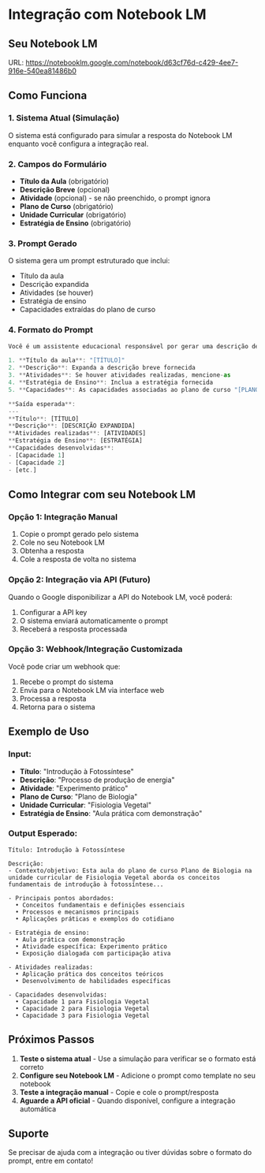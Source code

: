 # Integração com Notebook LM

## Seu Notebook LM
URL: https://notebooklm.google.com/notebook/d63cf76d-c429-4ee7-916e-540ea81486b0

## Como Funciona

### 1. **Sistema Atual (Simulação)**
O sistema está configurado para simular a resposta do Notebook LM enquanto você configura a integração real.

### 2. **Campos do Formulário**
- **Título da Aula** (obrigatório)
- **Descrição Breve** (opcional)
- **Atividade** (opcional) - se não preenchido, o prompt ignora
- **Plano de Curso** (obrigatório)
- **Unidade Curricular** (obrigatório)
- **Estratégia de Ensino** (obrigatório)

### 3. **Prompt Gerado**
O sistema gera um prompt estruturado que inclui:
- Título da aula
- Descrição expandida
- Atividades (se houver)
- Estratégia de ensino
- Capacidades extraídas do plano de curso

### 4. **Formato do Prompt**
```ts
Você é um assistente educacional responsável por gerar uma descrição de aula com base nas informações fornecidas.

1. **Título da aula**: "[TÍTULO]"
2. **Descrição**: Expanda a descrição breve fornecida
3. **Atividades**: Se houver atividades realizadas, mencione-as
4. **Estratégia de Ensino**: Inclua a estratégia fornecida
5. **Capacidades**: As capacidades associadas ao plano de curso "[PLANO]" e unidade curricular "[UC]"

**Saída esperada**:
---
**Título**: [TÍTULO]
**Descrição**: [DESCRIÇÃO EXPANDIDA]
**Atividades realizadas**: [ATIVIDADES]
**Estratégia de Ensino**: [ESTRATÉGIA]
**Capacidades desenvolvidas**:
- [Capacidade 1]
- [Capacidade 2]
- [etc.]
```

## Como Integrar com seu Notebook LM

### Opção 1: Integração Manual
1. Copie o prompt gerado pelo sistema
2. Cole no seu Notebook LM
3. Obtenha a resposta
4. Cole a resposta de volta no sistema

### Opção 2: Integração via API (Futuro)
Quando o Google disponibilizar a API do Notebook LM, você poderá:
1. Configurar a API key
2. O sistema enviará automaticamente o prompt
3. Receberá a resposta processada

### Opção 3: Webhook/Integração Customizada
Você pode criar um webhook que:
1. Recebe o prompt do sistema
2. Envia para o Notebook LM via interface web
3. Processa a resposta
4. Retorna para o sistema

## Exemplo de Uso

### Input:
- **Título**: "Introdução à Fotossíntese"
- **Descrição**: "Processo de produção de energia"
- **Atividade**: "Experimento prático"
- **Plano de Curso**: "Plano de Biologia"
- **Unidade Curricular**: "Fisiologia Vegetal"
- **Estratégia de Ensino**: "Aula prática com demonstração"

### Output Esperado:
```
Título: Introdução à Fotossíntese

Descrição:
- Contexto/objetivo: Esta aula do plano de curso Plano de Biologia na unidade curricular de Fisiologia Vegetal aborda os conceitos fundamentais de introdução à fotossíntese...

- Principais pontos abordados:
  • Conceitos fundamentais e definições essenciais
  • Processos e mecanismos principais
  • Aplicações práticas e exemplos do cotidiano

- Estratégia de ensino:
  • Aula prática com demonstração
  • Atividade específica: Experimento prático
  • Exposição dialogada com participação ativa

- Atividades realizadas:
  • Aplicação prática dos conceitos teóricos
  • Desenvolvimento de habilidades específicas

- Capacidades desenvolvidas:
  • Capacidade 1 para Fisiologia Vegetal
  • Capacidade 2 para Fisiologia Vegetal
  • Capacidade 3 para Fisiologia Vegetal
```

## Próximos Passos

1. **Teste o sistema atual** - Use a simulação para verificar se o formato está correto
2. **Configure seu Notebook LM** - Adicione o prompt como template no seu notebook
3. **Teste a integração manual** - Copie e cole o prompt/resposta
4. **Aguarde a API oficial** - Quando disponível, configure a integração automática

## Suporte

Se precisar de ajuda com a integração ou tiver dúvidas sobre o formato do prompt, entre em contato!
